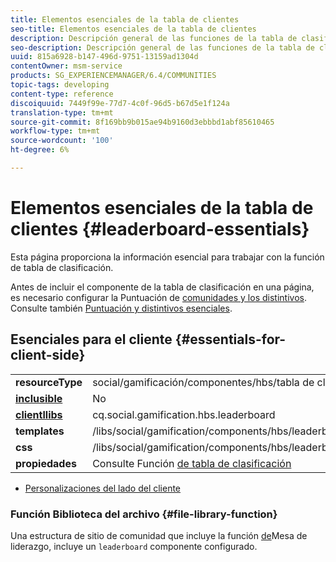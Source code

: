 ```yaml
---
title: Elementos esenciales de la tabla de clientes
seo-title: Elementos esenciales de la tabla de clientes
description: Descripción general de las funciones de la tabla de clasificación
seo-description: Descripción general de las funciones de la tabla de clasificación
uuid: 815a6928-b147-496d-9751-13159ad1304d
contentOwner: msm-service
products: SG_EXPERIENCEMANAGER/6.4/COMMUNITIES
topic-tags: developing
content-type: reference
discoiquuid: 7449f99e-77d7-4c0f-96d5-b67d5e1f124a
translation-type: tm+mt
source-git-commit: 8f169bb9b015ae94b9160d3ebbbd1abf85610465
workflow-type: tm+mt
source-wordcount: '100'
ht-degree: 6%

---
```



# Elementos esenciales de la tabla de clientes {#leaderboard-essentials}

Esta página proporciona la información esencial para trabajar con la función de tabla de clasificación.

Antes de incluir el componente de la tabla de clasificación en una página, es necesario configurar la Puntuación de [comunidades y los distintivos](implementing-scoring.md). Consulte también [Puntuación y distintivos esenciales](configure-scoring.md).

## Esenciales para el cliente {#essentials-for-client-side}

<table> 
 <tbody>
  <tr>
   <td> <strong>resourceType</strong></td> 
   <td>social/gamificación/componentes/hbs/tabla de clasificación</td> 
  </tr>
  <tr>
   <td> <a href="scf.md#add-or-include-a-communities-component"><strong>inclusible</strong></a></td> 
   <td>No</td> 
  </tr>
  <tr>
   <td> <a href="clientlibs.md"><strong>clientllibs</strong></a></td> 
   <td>cq.social.gamification.hbs.leaderboard</td> 
  </tr>
  <tr>
   <td> <strong>templates</strong></td> 
   <td> /libs/social/gamification/components/hbs/leaderboard/leaderboard.hbs<br /> </td> 
  </tr>
  <tr>
   <td> <strong>css</strong></td> 
   <td> /libs/social/gamification/components/hbs/leaderboard/clientlibs/leaderboard.css</td> 
  </tr>
  <tr>
   <td><strong> propiedades</strong></td> 
   <td>Consulte Función <a href="enabling-leaderboard.md">de tabla de clasificación</a></td> 
  </tr>
 </tbody>
</table>

* [Personalizaciones del lado del cliente](client-customize.md)

### Función Biblioteca del archivo {#file-library-function}

Una estructura de sitio de comunidad que incluye la función [de](functions.md#leaderboard-function)Mesa de liderazgo, incluye un `leaderboard` componente configurado.
